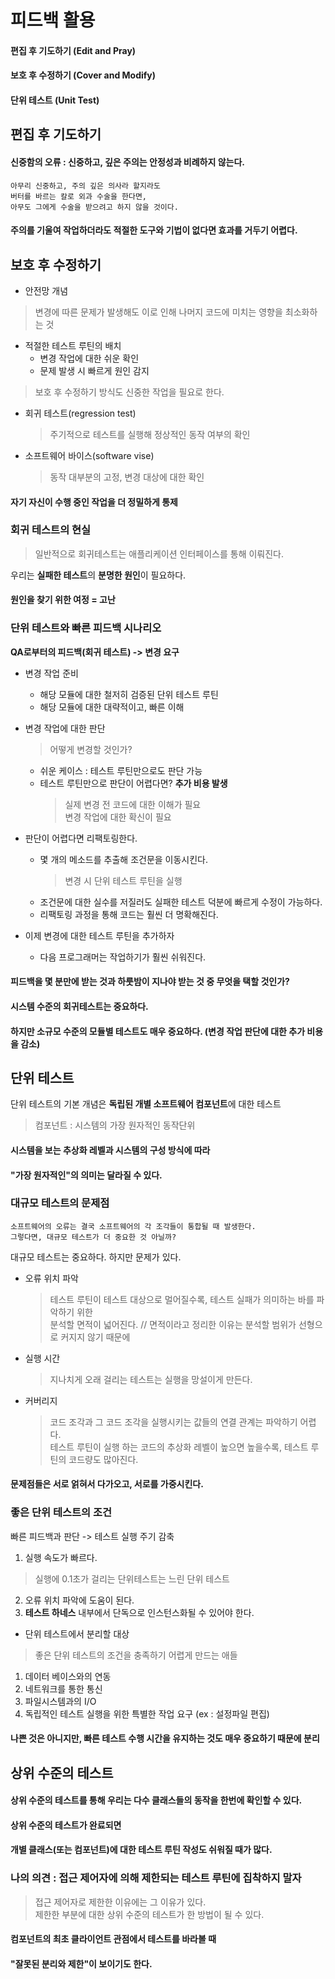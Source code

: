 # 피드백 활용  
#### 편집 후 기도하기 (Edit and Pray)  
#### 보호 후 수정하기 (Cover and Modify)  
#### 단위 테스트 (Unit Test)

## 편집 후 기도하기
#### 신중함의 오류 : 신중하고, 깊은 주의는 안정성과 비례하지 않는다.
```
아무리 신중하고, 주의 깊은 의사라 할지라도
버터를 바르는 칼로 외과 수술을 한다면,
아무도 그에게 수술을 받으려고 하지 않을 것이다.
```
#### 주의를 기울여 작업하더라도 적절한 도구와 기법이 없다면 효과를 거두기 어렵다.

## 보호 후 수정하기
* 안전망 개념  
> 변경에 따른 문제가 발생해도 이로 인해 나머지 코드에 미치는 영향을 최소화하는 것  
  * 적절한 테스트 루틴의 배치  
    * 변경 작업에 대한 쉬운 확인  
    * 문제 발생 시 빠르게 원인 감지  
  > 보호 후 수정하기 방식도 신중한 작업을 필요로 한다.  
  
* 회귀 테스트(regression test)  
  > 주기적으로 테스트를 실행해 정상적인 동작 여부의 확인  
  
* 소프트웨어 바이스(software vise)  
  > 동작 대부분의 고정, 변경 대상에 대한 확인  
  
#### 자기 자신이 수행 중인 작업을 더 정밀하게 통제

### 회귀 테스트의 현실  
> 일반적으로 회귀테스트는 애플리케이션 인터페이스를 통해 이뤄진다.  

우리는 **실패한 테스트**의 **분명한 원인**이 필요하다.
#### 원인을 찾기 위한 여정 = 고난

### 단위 테스트와 빠른 피드백 시나리오    
**QA로부터의 피드백(회귀 테스트) -> 변경 요구**
* 변경 작업 준비
  * 해당 모듈에 대한 철저히 검증된 단위 테스트 루틴  
  * 해당 모듈에 대한 대략적이고, 빠른 이해  
  
* 변경 작업에 대한 판단  
  > 어떻게 변경할 것인가?  

  * 쉬운 케이스 : 테스트 루틴만으로도 판단 가능  
  * 테스트 루틴만으로 판단이 어렵다면? **추가 비용 발생**  
    > 실제 변경 전 코드에 대한 이해가 필요  
    > 변경 작업에 대한 확신이 필요  
      
* 판단이 어렵다면 리팩토링한다.  
  * 몇 개의 메소드를 추출해 조건문을 이동시킨다.  
    > 변경 시 단위 테스트 루틴을 실행  
  * 조건문에 대한 실수를 저질러도 실패한 테스트 덕분에 빠르게 수정이 가능하다.  
  * 리팩토링 과정을 통해 코드는 훨씬 더 명확해진다.  
  
* 이제 변경에 대한 테스트 루틴을 추가하자  
  * 다음 프로그래머는 작업하기가 훨씬 쉬워진다.  
  
#### 피드백을 몇 분만에 받는 것과 하룻밤이 지나야 받는 것 중 무엇을 택할 것인가?
#### 시스템 수준의 회귀테스트는 중요하다. 
#### 하지만 소규모 수준의 모듈별 테스트도 매우 중요하다. (변경 작업 판단에 대한 추가 비용을 감소)

## 단위 테스트
단위 테스트의 기본 개념은 **독립된 개별 소프트웨어 컴포넌트**에 대한 테스트  
> 컴포넌트 : 시스템의 가장 원자적인 동작단위  
#### 시스템을 보는 추상화 레벨과 시스템의 구성 방식에 따라
#### "가장 원자적인"의 의미는 달라질 수 있다.  

### 대규모 테스트의 문제점  
```
소프트웨어의 오류는 결국 소프트웨어의 각 조각들이 통합될 때 발생한다.
그렇다면, 대규모 테스트가 더 중요한 것 아닐까?
```
대규모 테스트는 중요하다. 하지만 문제가 있다.  

* 오류 위치 파악  
  > 테스트 루틴이 테스트 대상으로 멀어질수록, 테스트 실패가 의미하는 바를 파악하기 위한  
  > 분석할 면적이 넓어진다. // 면적이라고 정리한 이유는 분석할 범위가 선형으로 커지지 않기 때문에  
  
* 실행 시간  
  > 지나치게 오래 걸리는 테스트는 실행을 망설이게 만든다.  
  
* 커버리지  
  > 코드 조각과 그 코드 조각을 실행시키는 값들의 연결 관계는 파악하기 어렵다.  
  > 테스트 루틴이 실행 하는 코드의 추상화 레벨이 높으면 높을수록, 테스트 루틴의 코드량도 많아진다.  
  
#### 문제점들은 서로 얽혀서 다가오고, 서로를 가중시킨다.  

### 좋은 단위 테스트의 조건  
빠른 피드백과 판단 -> 테스트 실행 주기 감축  
1. 실행 속도가 빠르다.  
  > 실행에 0.1초가 걸리는 단위테스트는 느린 단위 테스트  
2. 오류 위치 파악에 도움이 된다.  
3. **테스트 하네스** 내부에서 단독으로 인스턴스화될 수 있어야 한다.  

* 단위 테스트에서 분리할 대상  
> 좋은 단위 테스트의 조건을 충족하기 어렵게 만드는 애들  
1. 데이터 베이스와의 연동  
2. 네트워크를 통한 통신  
3. 파일시스템과의 I/O  
4. 독립적인 테스트 실행을 위한 특별한 작업 요구 (ex : 설정파일 편집)  
#### 나쁜 것은 아니지만, 빠른 테스트 수행 시간을 유지하는 것도 매우 중요하기 때문에 분리  

## 상위 수준의 테스트  
#### 상위 수준의 테스트를 통해 우리는 다수 클래스들의 동작을 한번에 확인할 수 있다.
#### 상위 수준의 테스트가 완료되면
#### 개별 클래스(또는 컴포넌트)에 대한 테스트 루틴 작성도 쉬워질 때가 많다.

### 나의 의견 : 접근 제어자에 의해 제한되는 테스트 루틴에 집착하지 말자
> 접근 제어자로 제한한 이유에는 그 이유가 있다.  
> 제한한 부분에 대한 상위 수준의 테스트가 한 방법이 될 수 있다.  
#### 컴포넌트의 최초 클라이언트 관점에서 테스트를 바라볼 때 
#### "잘못된 분리와 제한"이 보이기도 한다.
